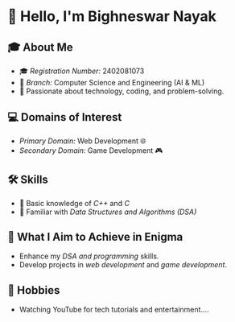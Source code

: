 # 👋 Hello, I'm Bighneswar Nayak  

## 🎓 About Me  
- 🎓 *Registration Number:* 2402081073  
- 🏫 *Branch:* Computer Science and Engineering (AI & ML)  
- 🌱 Passionate about technology, coding, and problem-solving.  

## 💻 Domains of Interest  
- *Primary Domain:* Web Development 🌐  
- *Secondary Domain:* Game Development 🎮  

## 🛠 Skills  
- 🔹 Basic knowledge of *C++* and *C*  
- 🔹 Familiar with *Data Structures and Algorithms (DSA)*  

## 🎯 What I Aim to Achieve in Enigma  
- Enhance my *DSA and programming* skills.  
- Develop projects in *web development* and *game development*.  

## 🎥 Hobbies  
- Watching YouTube for tech tutorials and entertainment....